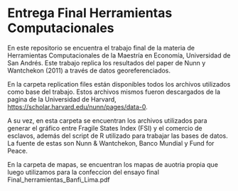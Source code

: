 # Entrega Final Herramientas Computacionales

En este repositorio se encuentra el trabajo final de la materia de Herramientas Computacionales de la Maestría en Economía, Universidad de San Andrés. 
Este trabajo replica los resultados del paper de Nunn y Wantchekon (2011) a través de datos georeferenciados. 

En la carpeta replication files están disponibles todos los archivos utilizados como base del trabajo. 
Estos archivos mismos fueron descargados de la pagina de la Universidad de Harvard, https://scholar.harvard.edu/nunn/pages/data-0. 

A su vez, en esta carpeta se encuentran los archivos utilizados para generar el gráfico entre Fragile States Index (FSI) y el comercio de esclavos, además del script de R utilizado para trabajar las bases de datos. La fuente de estas son Nunn & Wantchekon, Banco Mundial y Fund for Peace.

En la carpeta de mapas, se encuentran los mapas de auotria propia que luego utilizamos para la confeccion del ensayo final Final_herramientas_Banfi_Lima.pdf 

